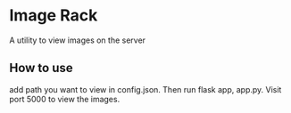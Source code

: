 # Image Rack

A utility to view images on the server

## How to use

add path you want to view in config.json. Then run flask app, app.py. Visit port 5000 to view the images.
